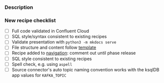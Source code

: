 ### Description 

<!-- If this is a new recipe, link to the corresponding GitHub issue https://github.com/confluentinc/ksqldb-recipes/issues -->

### New recipe checklist

- [ ] Full code validated in Confluent Cloud
- [ ] SQL style/syntax consistent to existing recipes
- [ ] Validate presentation with `python3 -m mkdocs serve`
- [ ] File structure and content follow [template](https://github.com/confluentinc/ksqldb-recipes/tree/main/template)
- [ ] Recipe added to [navigation](https://github.com/confluentinc/ksqldb-recipes/blob/main/mkdocs.yml): comment out until phase release
- [ ] SQL style consistent to existing recipes
- [ ] Spell check, e.g. using `aspell`
- [ ] Source connector's auto topic naming convention works with the ksqlDB app values for `KAFKA_TOPIC`
